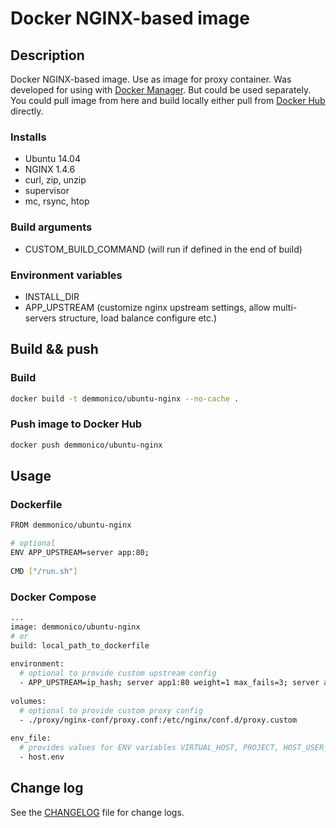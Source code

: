 # Docker NGINX-based image

## Description

Docker NGINX-based image. Use as image for proxy container.
Was developed for using with [Docker Manager](https://github.com/demmonico/docker-manager/). 
But could be used separately.
You could pull image from here and build locally either pull from [Docker Hub](https://hub.docker.com/r/demmonico/ubuntu-nginx/) directly.


### Installs

- Ubuntu 14.04
- NGINX 1.4.6
- curl, zip, unzip
- supervisor
- mc, rsync, htop


### Build arguments

- CUSTOM_BUILD_COMMAND (will run if defined in the end of build)


### Environment variables

- INSTALL_DIR
- APP_UPSTREAM (customize nginx upstream settings, allow multi-servers structure, load balance configure etc.)


## Build && push

### Build

```sh
docker build -t demmonico/ubuntu-nginx --no-cache .
```

### Push image to Docker Hub

```sh
docker push demmonico/ubuntu-nginx
```


## Usage

### Dockerfile

```sh
FROM demmonico/ubuntu-nginx

# optional
ENV APP_UPSTREAM=server app:80;
  
CMD ["/run.sh"]
```

### Docker Compose

```sh
...
image: demmonico/ubuntu-nginx
# or
build: local_path_to_dockerfile
  
environment:
  # optional to provide custom upstream config
  - APP_UPSTREAM=ip_hash; server app1:80 weight=1 max_fails=3; server app2:80;
  
volumes:
  # optional to provide custom proxy config
  - ./proxy/nginx-conf/proxy.conf:/etc/nginx/conf.d/proxy.custom
  
env_file:
  # provides values for ENV variables VIRTUAL_HOST, PROJECT, HOST_USER_NAME, HOST_USER_ID
  - host.env
```


## Change log

See the [CHANGELOG](CHANGELOG.md) file for change logs.
